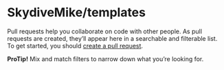 # SkydiveMike/templates

Pull requests help you collaborate on code with other people. As pull requests are created, they’ll appear here in a searchable and filterable list. To get started, you should [create a pull request](https://github.com/SkydiveMike/templates/compare).

**ProTip!** Mix and match filters to narrow down what you’re looking for.

